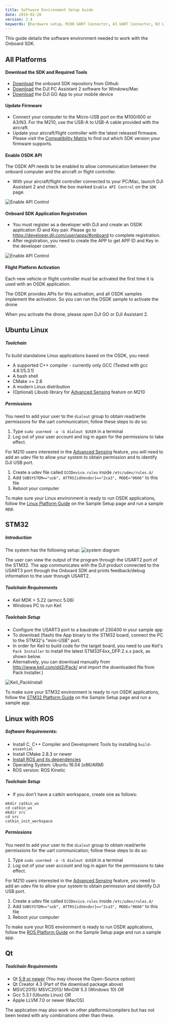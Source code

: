 ```yaml
---
title: Software Environment Setup Guide
date: 2019-02-20
version: 3.4
keywords: [hardware setup，M100 UART Connector, A3 UART Connector, N3 UART]
---
```


This guide details the software environment needed to work with the Onboard SDK. 

## All Platforms

#### Download the SDK and Required Tools

- <a href="https://github.com/dji-sdk/Onboard-SDK" target="_blank">Download</a> the onboard SDK repository from Github
- <a href="https://www.dji.com/product/matrice600/info#downloads" target="_blank">Download</a> the DJI PC Assistant 2 software for Windows/Mac
- <a href="http://www.dji.com/product/goapp" target="_blank">Download</a> the DJI GO App to your mobile device

#### Update Firmware

- Connect your computer to the Micro-USB port on the M100/600 or A3/N3. For the M210, use the USB-A to USB-A cable provided with the aircraft.
- Update your aircraft/flight controller with the latest released firmware. Please visit the [Compatibility Matrix](../appendix/versioning.html) to find out which SDK version your firmware supports.

#### Enable OSDK API

The OSDK API needs to be enabled to allow communication between the onboard computer and the aircraft or flight controller.

- With your aircraft/flight controller connected to your PC/Mac, launch DJI Assistant 2 and check the box marked `Enable API Control` on the `SDK` page.

![Enable API Control](../images/common/N1UI.png)

#### Onboard SDK Application Registration

- You must register as a developer with DJI and create an OSDK application ID and Key pair. Please go to <a href="https://developer.dji.com/user/apps/#onboard" target="_blank">https://developer.dji.com/user/apps/#onboard</a> to complete registration.
- After registration, you need to create the APP to get APP ID and Key in the developer center.

![Enable API Control](../images/common/APP_ID.png)

#### Flight Platform Activation

Each new vehicle or flight controller must be activated the first time it is used with an OSDK application. 

The OSDK provides APIs for this activation, and all OSDK samples implement the activation. So you can run the OSDK sample to activate the drone

When you activate the drone, please open DJI GO or DJI Assistant 2.

## Ubuntu Linux

##### Toolchain

To build standalone Linux applications based on the OSDK, you need:

* A supported C++ compiler - currently only GCC (Tested with gcc 4.8.1/5.3.1)
* A bash shell
* CMake >= 2.8
* A modern Linux distribution
* (Optional) Libusb library for [Advanced Sensing](../sample-doc/advanced-sensing-stereo-images.html) feature on M210

##### Permissions

You need to add your user to the `dialout` group to obtain read/write permissions for the uart communication; follow these steps to do so:

1. Type `sudo usermod -a -G dialout $USER` in a terminal
2. Log out of your user account and log in again for the permissions to take effect.

For M210 users interested in the [Advanced Sensing](../sample-doc/advanced-sensing-stereo-images.html) feature, you will need to add an udev file to allow your system to obtain permission and to identify DJI USB port. 

1. Create a udev file called `DJIDevice.rules` inside `/etc/udev/rules.d/`
2. Add `SUBSYSTEM=="usb", ATTRS{idVendor}=="2ca3", MODE="0666"` to this file
3. Reboot your computer

To make sure your Linux environment is ready to run OSDK applications, follow the [Linux Platform Guide](../development-workflow/sample-setup.html#linux-onboard-computer) on the Sample Setup page and run a sample app.

## STM32

##### Introduction

The system has the following setup:
![system diagram](../images/STM32/STM32_System_Structure.png)

The user can view the output of the program through the USART2 port of the STM32. The app communicates with the DJI product connected to the USART3 port through the Onboard SDK and prints feedback/debug information to the user thorugh USART2.

##### Toolchain Requirements
- Keil MDK > 5.22 (armcc 5.06)
- Windows PC to run Keil

##### Toolchain Setup

- Configure the USART3 port to a baudrate of 230400 in your sample app
- To download (flash) the App binary to the STM32 board, connect the PC to the STM32's "mini-USB" port.
- In order for Keil to build code for the target board, you need to use Keil's `Pack Installer` to install the latest STM32F4xx_DFP.2.x.x pack, as shown below.
- Alternatively, you can download manually from <a href="http://www.keil.com/dd2/Pack/" target="_blank">http://www.keil.com/dd2/Pack/</a> and import the downloaded file from Pack Installer.)

![Keil_PackInstall](../images/STM32/STM32_Keil_PackInstall.png)

To make sure your STM32 environment is ready to run OSDK applications, follow the [STM32 Platform Guide](../development-workflow/sample-setup.html#stm32-onboard-computer) on the Sample Setup page and run a sample app.

## Linux with ROS

##### Software Requirements:

* Install C, C++ Compiler and Development Tools by installing ``build-essential``
* Install CMake 2.8.3 or newer
* <a href="http://wiki.ros.org/ROS/Tutorials/InstallingandConfiguringROSEnvironment">Install ROS and its dependencies</a>
* Operating System: Ubuntu 16.04 (x86/ARM)
* ROS version: ROS Kinetic

##### Toolchain Setup

* If you don't have a catkin workspace, create one as follows:
```
mkdir catkin_ws
cd catkin_ws
mkdir src
cd src
catkin_init_workspace
```

##### Permissions

You need to add your user to the `dialout` group to obtain read/write permissions for the uart communication; follow these steps to do so:

1. Type `sudo usermod -a -G dialout $USER` in a terminal
2. Log out of your user account and log in again for the permissions to take effect.

For M210 users interested in the [Advanced Sensing](../sample-doc/advanced-sensing-stereo-images.html) feature, you need to add an udev file to allow your system to obtain permission and identify DJI USB port. 

1. Create a udev file called `DJIDevice.rules` inside `/etc/udev/rules.d/`
2. Add `SUBSYSTEM=="usb", ATTRS{idVendor}=="2ca3", MODE="0666"` to this file
3. Reboot your computer

To make sure your ROS environment is ready to run OSDK applications, follow the [ROS Platform Guide](../development-workflow/sample-setup.html#ros-onboard-computer) on the Sample Setup page and run a sample app.

## Qt

##### Toolchain Requirements

- Qt [5.9 or newer](https://info.qt.io/download-qt-for-application-development) (You may choose the Open-Source option)
- Qt Creator 4.3 (Part of the download package above)
- MSVC2015/ MSVC2013/ MinGW 5.3 (Windows 10) *OR*
- Gcc 5.3.1 (Ubuntu Linux) *OR*
- Apple LLVM 7.0 or newer (MacOS)

The application may also work on other platforms/compilers but has not been tested with any combinations other than these.